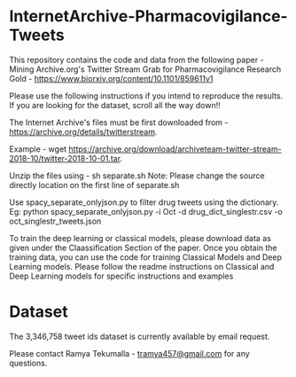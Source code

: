 # InternetArchive-Pharmacovigilance-Tweets

This repository contains the code and data from the following paper -  Mining Archive.org's Twitter Stream Grab for Pharmacovigilance Research Gold - https://www.biorxiv.org/content/10.1101/859611v1

Please use the following instructions if you intend to reproduce the results. If you are looking for the dataset, scroll all the way down!!

The Internet Archive's files must be first downloaded from - https://archive.org/details/twitterstream.

Example - wget https://archive.org/download/archiveteam-twitter-stream-2018-10/twitter-2018-10-01.tar. 

Unzip the files using - sh separate.sh 
Note: Please change the source directly location on the first line of separate.sh

Use spacy_separate_onlyjson.py to filter drug tweets using the dictionary. 
Eg: python spacy_separate_onlyjson.py -i Oct -d drug_dict_singlestr.csv -o oct_singlestr_tweets.json

To train the deep learning or classical models, please download data as given under the Claassification Section of the paper.
Once you obtain the training data, you can use the code for training Classical Models and Deep Learning models. 
Please follow the readme instructions on Classical and Deep Learning models for specific instructions and examples


# Dataset
The 3,346,758 tweet ids dataset is currently available by email request. 

Please contact Ramya Tekumalla - tramya457@gmail.com for any questions.

